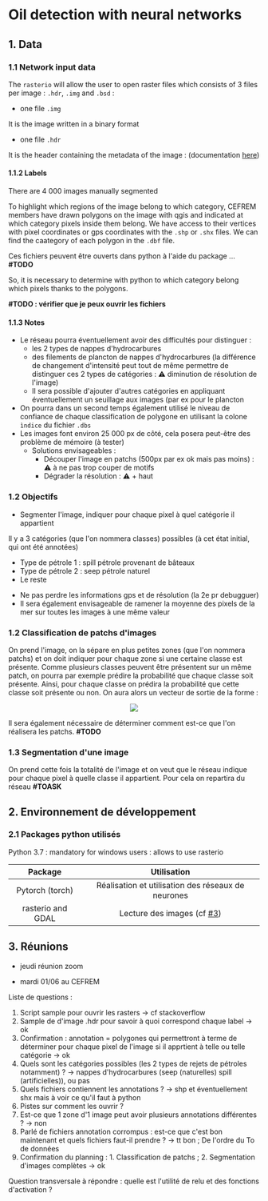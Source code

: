 # Oil detection with neural networks

## 1. Data

### 1.1 Network input data

The `rasterio` will allow the user to open raster files which consists of 3 files per image : `.hdr`, `.img` and `.bsd` :

- one file `.img`

It is the image written in a binary format

- one file `.hdr`

It is the header containing the metadata of the image :
(documentation [here](https://www.l3harrisgeospatial.com/docs/enviheaderfiles.html#:~:text=The%20ENVI%20header%20file%20contains,hdr.))


#### 1.1.2 Labels

There are 4 000 images manually segmented 

To highlight which regions of the image belong to which category, CEFREM members have drawn polygons on the image with qgis and indicated at which category pixels inside them belong. We have access to their vertices with pixel coordinates or gps coordinates with the  `.shp` or `.shx` files. We can find the caategory of each polygon in the  `.dbf` file.

Ces fichiers peuvent être ouverts dans python à l'aide du package ... **#TODO**

So, it is necessary to determine with python to which category belong which pixels thanks to the polygons.

**#TODO : vérifier que je peux ouvrir les fichiers**

#### 1.1.3 Notes

- Le réseau pourra éventuellement avoir des difficultés pour distinguer :
    - les 2 types de nappes d'hydrocarbures
    - des filements de plancton de nappes d'hydrocarbures (la différence de changement d'intensité peut tout de même permettre de distinguer ces 2 types de catégories : :warning: diminution de résolution de l'image)
    - Il sera possible d'ajouter d'autres catégories en appliquant éventuellement un seuillage aux images (par ex pour le plancton
- On pourra dans un second temps également utilisé le niveau de confiance de chaque classification de polygone en utilisant la colone `ìndice` du fichier `.dbs`
- Les images font environ 25 000 px de côté, cela posera peut-être des problème de mémoire (à tester)
   - Solutions envisageables :
      - Découper l'image en patchs (500px par ex ok mais pas moins) : ⚠️ à ne pas trop couper de motifs
      - Dégrader la résolution : ⚠️ + haut

### 1.2 Objectifs

- Segmenter l'image, indiquer pour chaque pixel à quel catégorie il appartient

Il y a 3 catégories (que l'on nommera classes) possibles (à cet état initial, qui ont été annotées)
* Type de pétrole 1 : spill pétrole provenant de bâteaux
* Type de pétrole 2 : seep pétrole naturel 
* Le reste

- Ne pas perdre les informations gps et de résolution (la 2e pr debugguer) 
- Il sera également envisageable de ramener la moyenne des pixels de la mer sur toutes les images à une même valeur

### 1.2 Classification de patchs d'images

On prend l'image, on la sépare en plus petites zones (que l'on nommera patchs) et on doit indiquer pour chaque zone si une certaine classe est présente. Comme plusieurs classes peuvent être présentent sur un même patch, on pourra par exemple prédire la probabilité que chaque classe soit présente. Ainsi, pour chaque classe on prédira la probabilité que cette classe soit présente ou non. On aura alors un vecteur de sortie de la forme :

<!-- $$
\begin{bmatrix}
           P_{\in\; classe\;1}(patch) \\ \vdots \\ P_{\in\; classe\;m}(patch)
         \end{bmatrix}
$$ --> 

<div align="center"><img style="background: white;" src="https://render.githubusercontent.com/render/math?math=%5Cbegin%7Bbmatrix%7D%0D%0A%20%20%20%20%20%20%20%20%20%20%20P_%7B%5Cin%5C%3B%20classe%5C%3B1%7D(patch)%20%5C%5C%20%5Cvdots%20%5C%5C%20P_%7B%5Cin%5C%3B%20classe%5C%3Bm%7D(patch)%0D%0A%20%20%20%20%20%20%20%20%20%5Cend%7Bbmatrix%7D%0D"></div>

Il sera également nécessaire de déterminer comment est-ce que l'on réalisera les patchs. **#TODO**

### 1.3 Segmentation d'une image 

On prend cette fois la totalité de l'image et on veut que le réseau indique pour chaque pixel à quelle classe il appartient. Pour cela on repartira du réseau **#TOASK**

## 2. Environnement de développement

### 2.1 Packages python utilisés

Python 3.7 : mandatory for windows users : allows to use rasterio

|Package|Utilisation|
|:---:|:---:|
|Pytorch (torch)|Réalisation et utilisation des réseaux de neurones|
|rasterio and GDAL|Lecture des images (cf [#3](https://github.com/Rob174/detection_nappe_hydrocarbures_inria_cefrem/issues/3))|

## 3. Réunions

- jeudi réunion zoom

- mardi 01/06 au CEFREM

Liste de questions : 
1. Script sample pour ouvrir les rasters -> cf stackoverflow
2. Sample de d'image .hdr pour savoir à quoi correspond chaque label -> ok
3. Confirmation : annotation = polygones qui permettront à terme de déterminer pour chaque pixel de l'image si il apprtient à telle ou telle catégorie -> ok
4. Quels sont les catégories possibles (les 2 types de rejets de pétroles notamment) ? -> nappes d'hydrocarbures (seep (naturelles) spill (artificielles)), ou pas
5. Quels fichiers contiennent les annotations ? -> shp et éventuellement shx mais à voir ce qu'il faut à python
6. Pistes sur comment les ouvrir ?
7. Est-ce que 1 zone d'1 image peut avoir plusieurs annotations différentes ? -> non
8. Parlé de fichiers annotation corrompus : est-ce que c'est bon maintenant et quels fichiers faut-il prendre ? -> tt bon ; De l'ordre du To de données 
9. Confirmation du planning : 1. Classification de patchs ; 2. Segmentation d'images complètes -> ok

Question transversale à répondre : quelle est l'utilité de relu et des fonctions d'activation ?
